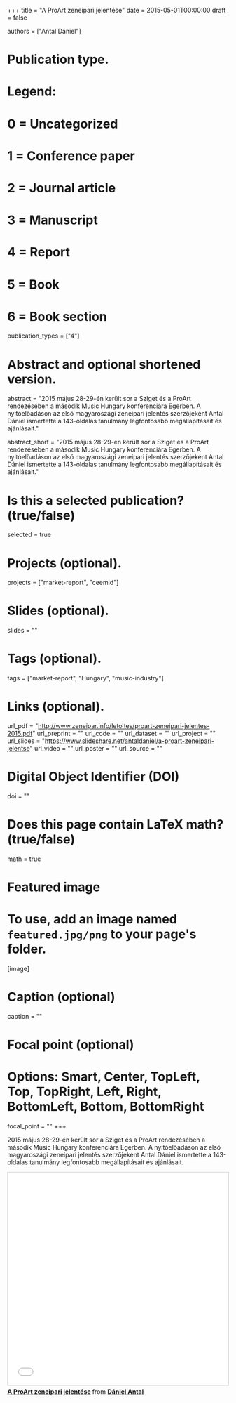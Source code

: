 +++
title = "A ProArt zeneipari jelentése"
date = 2015-05-01T00:00:00
draft = false

authors = ["Antal Dániel"]

# Publication type.
# Legend:
# 0 = Uncategorized
# 1 = Conference paper
# 2 = Journal article
# 3 = Manuscript
# 4 = Report
# 5 = Book
# 6 = Book section
publication_types = ["4"]

# Abstract and optional shortened version.
abstract = "2015 május 28-29-én került sor a Sziget és a ProArt rendezésében a második Music Hungary konferenciára Egerben. A nyitóelőadáson az első magyaroszági zeneipari jelentés szerzőjeként Antal Dániel ismertette a 143-oldalas tanulmány legfontosabb megállapításait és ajánlásait."

abstract_short = "2015 május 28-29-én került sor a Sziget és a ProArt rendezésében a második Music Hungary konferenciára Egerben. A nyitóelőadáson az első magyaroszági zeneipari jelentés szerzőjeként Antal Dániel ismertette a 143-oldalas tanulmány legfontosabb megállapításait és ajánlásait."

# Is this a selected publication? (true/false)
selected = true

# Projects (optional).
projects = ["market-report", "ceemid"]

# Slides (optional).
slides = ""

# Tags (optional).

tags = ["market-report", "Hungary", "music-industry"]

# Links (optional).
url_pdf = "http://www.zeneipar.info/letoltes/proart-zeneipari-jelentes-2015.pdf"
url_preprint = ""
url_code = ""
url_dataset = ""
url_project = ""
url_slides = "https://www.slideshare.net/antaldaniel/a-proart-zeneipari-jelentse"
url_video = ""
url_poster = ""
url_source = ""

# Digital Object Identifier (DOI)
doi = ""

# Does this page contain LaTeX math? (true/false)
math = true

# Featured image
# To use, add an image named `featured.jpg/png` to your page's folder. 
[image]
  # Caption (optional)
  caption = ""

  # Focal point (optional)
  # Options: Smart, Center, TopLeft, Top, TopRight, Left, Right, BottomLeft, Bottom, BottomRight
  focal_point = ""
+++


2015 május 28-29-én került sor a Sziget és a ProArt rendezésében a második Music Hungary konferenciára Egerben. A nyitóelőadáson az első magyaroszági zeneipari jelentés szerzőjeként Antal Dániel ismertette a 143-oldalas tanulmány legfontosabb megállapításait és ajánlásait. 

<iframe src="//www.slideshare.net/slideshow/embed_code/key/fQuYJEbQXoPgP3" width="595" height="485" frameborder="0" marginwidth="0" marginheight="0" scrolling="no" style="border:1px solid #CCC; border-width:1px; margin-bottom:5px; max-width: 100%;" allowfullscreen> </iframe> <div style="margin-bottom:5px"> <strong> <a href="//www.slideshare.net/antaldaniel/a-proart-zeneipari-jelentse" title="A ProArt zeneipari jelentése" target="_blank">A ProArt zeneipari jelentése</a> </strong> from <strong><a href="https://www.slideshare.net/antaldaniel" target="_blank">Dániel Antal</a></strong> </div>

